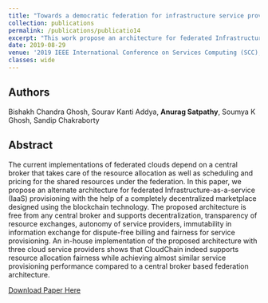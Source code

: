 ```yaml
---
title: "Towards a democratic federation for infrastructure service provisioning"
collection: publications
permalink: /publications/publicatio14
excerpt: "This work propose an architecture for federated Infrastructure-as-a-service (IaaS) provisioning with the help of a completely decentralized marketplace designed using the blockchain technology."
date: 2019-08-29
venue: '2019 IEEE International Conference on Services Computing (SCC), Milan, Italy'
classes: wide
---
```

## Authors
Bishakh Chandra Ghosh, Sourav Kanti Addya, **Anurag Satpathy**, Soumya K Ghosh, Sandip Chakraborty

## Abstract
The current implementations of federated clouds depend on a central broker that takes care of the resource allocation as well as scheduling and pricing for the shared resources under the federation. In this paper, we propose an alternate architecture for federated Infrastructure-as-a-service (IaaS) provisioning with the help of a completely decentralized marketplace designed using the blockchain technology. The proposed architecture is free from any central broker and supports decentralization, transparency of resource exchanges, autonomy of service providers, immutability in information exchange for dispute-free billing and fairness for service provisioning. An in-house implementation of the proposed architecture with three cloud service providers shows that CloudChain indeed supports resource allocation fairness while achieving almost similar service provisioning performance compared to a central broker based federation architecture.

[Download Paper Here](https://ieeexplore.ieee.org/abstract/document/8813913)
